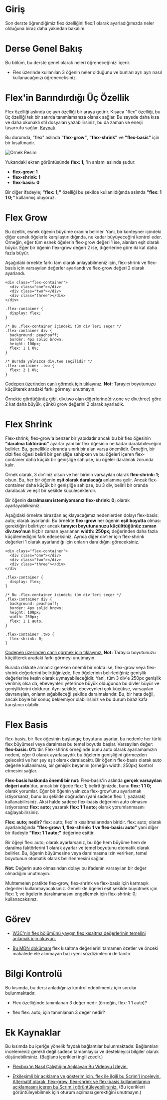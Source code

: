 # Giriş

Son derste öğrendiğimiz flex özelliğini flex:1 olarak ayarladığımızda neler olduğuna biraz daha yakından bakalım.

# Derse Genel Bakış

Bu bölüm, bu derste genel olarak neleri öğreneceğinizi içerir.

- Flex üzerinde kullanılan 3 öğenin neler olduğunu ve bunları ayrı ayrı nasıl kullanacağınızı öğreneceksiniz.

# Flex'in Barındırdığı Üç Özellik

Flex özelliği aslında üç ayrı özelliği bir araya getirir. Kısaca "flex" özelliği, bu üç özelliği tek bir satırda tanımlamanıza olanak sağlar. Bu sayede daha kısa ve daha okunaklı stil dosyaları yazabilirsiniz, bu da zaman ve enerji tasarrufu sağlar. [Kaynak](https://developer.mozilla.org/en-US/docs/Web/CSS/Shorthand_properties)

Bu durumda, "flex" aslında **"flex-grow"**, **"flex-shrink"** ve **"flex-basis"** için bir kısaltmadır.

![Örnek Resim](https://cdn.statically.io/gh/TheOdinProject/curriculum/0cc6b26bb0c4b94524369d327c97a8fb11e83b6b/foundations/html_css/flexbox/imgs/10.png)

Yukarıdaki ekran görüntüsünde **flex: 1;** 'in anlamı aslında şudur:
- **flex-grow: 1**
- **flex-shrink: 1**
- **flex-basis: 0**

Bir diğer ifadeyle; **"flex: 1;"** özelliği bu şekilde kullanıldığında aslında **"flex: 1 1 0;"** kullanmış oluyoruz.


# Flex Grow

Bu özellik, esnek öğenin büyüme oranını belirler. Yani, bir konteyner içindeki diğer esnek öğelerle karşılaştırıldığında, ne kadar büyüyeceğini kontrol eder. Örneğin, eğer tüm esnek öğelerin flex-grow değeri 1 ise, alanları eşit olarak büyür. Eğer bir öğenin flex-grow değeri 2 ise, diğerlerine göre iki kat daha fazla büyür.

Aşağıdaki örnekte farkı tam olarak anlayabilmeniz için, flex-shrink ve flex-basis için varsayılan değerler ayarlandı ve flex-grow değeri 2 olarak ayarlandı.
```
<div class="flex-container">
  <div class="one"></div>
  <div class="two"></div>
  <div class="three"></div>
</div>
```

```
.flex-container {
  display: flex;
}

/* Bu .flex-container içindeki tüm div'leri seçer */
.flex-container div {
  background: peachpuff;
  border: 4px solid brown;
  height: 100px;
  flex: 1 1 0%;
}

/* Burada yalnızca div.two seçilidir */
.flex-container .two {
  flex: 2 1 0%;
}
```

[Codepen üzerinden canlı görmek için tıklayınız.](https://codepen.io/TheOdinProjectExamples/pen/YzQqvgK) **Not:** Tarayıcı boyutunuzu küçülterek aradaki farkı görmeyi unutmayın.

Örnekte gördüğünüz gibi, div.two olan diğerlerine(div.one ve div.three) göre 2 kat daha büyük, çünkü grow değerini 2 olarak ayarladık.

# Flex Shrink

Flex-shrink; flex-grow'a benzer bir yapıdadır ancak bu bir flex öğesinin **"daralma faktörünü"** ayarlar yani bir flex öğesinin ne kadar daralabileceğini belirler. Bu, genellikle ekranda sınırlı bir alan varsa önemlidir. Örneğin, bir dizi flex öğesi belirli bir genişliğe sahipken ve bu öğeleri içeren flex-container daha küçük bir genişliğe sahipse, bu öğeler daralmak zorunda kalır.

Örnek olarak, 3 div'iniz olsun ve her birinin varsayılan olarak **flex-shrink: 1;** olsun. Bu, her bir öğenin **eşit olarak daralacağı** anlamına gelir. Ancak flex-container daha küçük bir genişliğe sahipse, bu 3 div, belirli bir oranda daralacak ve eşit bir şekilde küçüleceklerdir. 

Bir öğenin **daralmasını istemiyorsanız** **flex-shrink: 0;** olarak ayarlayabilirsiniz.

Aşağıdaki örnekte birazdan açıklayacağımız nedenlerden dolayı flex-basis: auto; olarak ayarlandı. Bu örnekte **flex-grow** her ögenin **eşit boyutta** olması gerektiğini belirtiyor ancak **tarayıcı boyutununuzu küçülttüğünüz zaman** **div.two'nun** hiçbir zaman ayarlanan **width: 250px;** değerinden daha fazla küçülemediğini fark edeceksiniz. Ayrıca diğer div'ler için flex-shrink değerleri 1 olarak ayarlandığı için onların daraldığını göreceksiniz.

```
<div class="flex-container">
  <div class="one"></div>
  <div class="two"></div>
  <div class="three"></div>
</div
```

```
.flex-container {
  display: flex;
}

/* Bu .flex-container içindeki tüm div'leri seçer */
.flex-container div {
  background: peachpuff;
  border: 4px solid brown;
  height: 100px;
  width: 250px;
  flex: 1 1 auto;
}

.flex-container .two {
  flex-shrink: 0;
}
```

[Codepen üzerinden canlı görmek için tıklayınız.](https://codepen.io/TheOdinProjectExamples/pen/JjJXZVz) **Not:** Tarayıcı boyutunuzu küçülterek aradaki farkı görmeyi unutmayın.

Burada dikkate almanız gereken önemli bir nokta ise, flex-grow veya flex-shrink değerlerini belirttiğinizde, flex öğelerinin belirlediğiniz genişlik değerlerine kesin olarak uymayabileceğidir. Yani, tüm 3 div'e 250px genişlik verilmiş olsa da, ebeveynleri yeterince büyük olduğunda bu divler büyür ve genişliklerini doldurur. Aynı şekilde, ebeveynleri çok küçükse, varsayılan davranışları, onların sığabileceği şekilde daralmalarıdır. Bu, bir hata değil, ancak böyle bir sonuç beklemiyor olabilirsiniz ve bu durum biraz kafa karıştırıcı olabilir.

# Flex Basis

flex-basis, bir flex öğesinin başlangıç boyutunu ayarlar, bu nedenle her türlü flex büyümesi veya daralması bu temel boyutla başlar. Varsayılan değer: **flex-basis: 0%**'dır. Flex-shrink örneğinde bunu auto olarak ayarlamamızın  nedeni, eğer 0 olarak ayarlasaydık bu öğelerin genişliğini görmezden gelecekti ve her şey eşit olarak daralacaktı. Bir öğenin flex-basis olarak auto değerle kullanılması, bir genişlik beyanını (örneğin width: 250px) kontrol etmesini sağlar.

**Flex-basis hakkında önemli bir not:**
Flex-basis'in aslında **gerçek varsayılan değeri auto**'dur, ancak bir öğede flex: 1; belirttiğinizde, bunu **flex: 1 1 0;** olarak yorumlar. Eğer bir öğenin yalnızca flex-grow'unu ayarlamak istiyorsanız, bunu bu şekilde doğrudan (yani sadece flex: 1; yazarak) kullanabilirsiniz. Aksi halde sadece flex-basis değerinin auto olmasını istiyorsanız **flex: auto;** yazarak **flex: 1 1 auto;** olarak yorumlanmasını sağlayabilirsiniz.

**Flex: auto; nedir?**
flex: auto; flex'in kısaltmalarından biridir. flex: auto; olarak ayarlandığında **"flex-grow: 1, flex-shrink: 1 ve flex-basis: auto"** yani diğer bir ifadeyle  **"flex: 1 1 auto;"** değerine eşittir.

Bir öğeyi flex: auto; olarak ayarlarsanız, bu öğe hem büyüme hem de daralma faktörlerini 1 olarak ayarlar ve temel boyutunu otomatik olarak belirler. Bu, öğenin büyümesine veya daralmasına izin verirken, temel boyutunun otomatik olarak belirlenmesini sağlar.

**Not:** Değerin auto olmasından dolayı bu ifadenin varsayılan bir değer olmadığını unutmayın. 

Muhtemelen pratikte flex-grow, flex-shrink ve flex-basis için karmaşık değerleri kullanmayacaksınız. Genellikle ögeleri eşit şekilde büyütmek için flex: 1; ve ögelerin daralmamasını engellemek için flex-shrink: 0; kullanacaksınız.

# Görev

- [W3C'nin flex bölümünü yaygın flex kısaltma değerlerinin temelini anlamak için okuyun.](https://www.w3.org/TR/css-flexbox-1/#flex-common)

- [Bu MDN dokümanı](https://developer.mozilla.org/en-US/docs/Web/CSS/flex) flex kısaltma değerlerini tamamen özetler ve önceki makalede ele alınmayan bazı yeni sözdizimlerini de tanıtır.

# Bilgi Kontrolü

Bu kısımda, bu dersi anladığınızı kontrol edebilmeniz için sorular bulunmaktadır.

- Flex özelliğinde tanımlanan 3 değer nedir (örneğin, flex: 1 1 auto)?

- flex flex: auto; için tanımlanan 3 değer nedir?

# Ek Kaynaklar

Bu kısımda bu içeriğe yönelik faydalı bağlantılar bulunmaktadır. Bağlantıları incelemeniz gerekli değil sadece tamamlayıcı ve destekleyici bilgiler olarak düşünebilirsiniz. (Bağlantı içerikleri ingilizcedir.)

- [Flexbox'ın Nasıl Çalıştığını Açıklayan Bu Videoyu İzleyin.](https://www.youtube.com/watch?v=u044iM9xsWU&t=1s&pp=ugMICgJhchABGAE%3D)

- [Etkileşimli bir açıklama ve gösterim için, flex ile ilgili bu Scrim'i inceleyin.](https://scrimba.com/learn/flexbox/the-flex-property-flexbox-tutorial-cGNKJTv) [Alternatif olarak, flex-grow, flex-shrink ve flex-basis kullanımlarının açıklamasını içeren bu Scrim'i görüntüleyebilirsiniz.](https://scrimba.com/learn/flexbox/flex-grow-shrink-basis-flexbox-tutorial-ck6L7fv) (Bu içerikleri görüntüleyebilmek için oturum açılması gerektiğini unutmayın.)